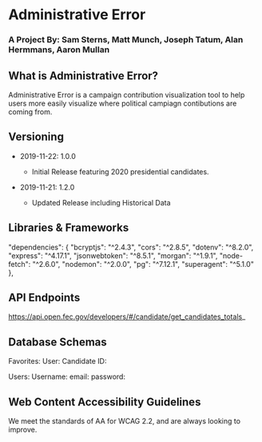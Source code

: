 # Administrative Error

### A Project By: **Sam Sterns, Matt Munch, Joseph Tatum, Alan Hermmans, Aaron Mullan**


## What is Administrative Error?

Administrative Error is a campaign contribution visualization tool to help users more easily visualize where political campiagn contibutions are coming from.

## Versioning

 - 2019-11-22: 1.0.0
     - Initial Release featuring 2020 presidential candidates.

 - 2019-11-21: 1.2.0
     - Updated Release including Historical Data

## Libraries & Frameworks

"dependencies": {
    "bcryptjs": "^2.4.3",
    "cors": "^2.8.5",
    "dotenv": "^8.2.0",
    "express": "^4.17.1",
    "jsonwebtoken": "^8.5.1",
    "morgan": "^1.9.1",
    "node-fetch": "^2.6.0",
    "nodemon": "^2.0.0",
    "pg": "^7.12.1",
    "superagent": "^5.1.0"
  },

## API Endpoints

https://api.open.fec.gov/developers/#/candidate/get_candidates_totals_

## Database Schemas

Favorites:
    User:
    Candidate ID:

Users:
    Username:
    email:
    password:

## Web Content Accessibility Guidelines 

We meet the standards of AA for WCAG 2.2, and are always looking to improve. 
